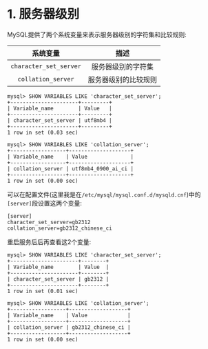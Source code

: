 # 1. 服务器级别

MySQL提供了两个系统变量来表示服务器级别的字符集和比较规则:

|          系统变量          |     描述     |
|:----------------------:|:----------:|
| `character_set_server` | 服务器级别的字符集  |
|   `collation_server`   | 服务器级别的比较规则 |

```
mysql> SHOW VARIABLES LIKE 'character_set_server';
+----------------------+---------+
| Variable_name        | Value   |
+----------------------+---------+
| character_set_server | utf8mb4 |
+----------------------+---------+
1 row in set (0.03 sec)
```

```
mysql> SHOW VARIABLES LIKE 'collation_server';
+------------------+--------------------+
| Variable_name    | Value              |
+------------------+--------------------+
| collation_server | utf8mb4_0900_ai_ci |
+------------------+--------------------+
1 row in set (0.00 sec)
```

可以在配置文件(这里我是在`/etc/mysql/mysql.conf.d/mysqld.cnf`)中的`[server]`段设置这两个变量:

```
[server]
character_set_server=gb2312
collation_server=gb2312_chinese_ci
```

重启服务后后再查看这2个变量:

```
mysql> SHOW VARIABLES LIKE 'character_set_server';
+----------------------+--------+
| Variable_name        | Value  |
+----------------------+--------+
| character_set_server | gb2312 |
+----------------------+--------+
1 row in set (0.01 sec)
```

```
mysql> SHOW VARIABLES LIKE 'collation_server';
+------------------+-------------------+
| Variable_name    | Value             |
+------------------+-------------------+
| collation_server | gb2312_chinese_ci |
+------------------+-------------------+
1 row in set (0.00 sec)
```